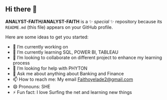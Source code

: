 ## Hi there 👋


**ANALYST-FAITH/ANALYST-FAITH** is a ✨ _special_ ✨ repository because its `README.md` (this file) appears on your GitHub profile.

Here are some ideas to get you started:

- 🔭 I’m currently working on 
- 🌱 I’m currently learning SQL, POWER BI, TABLEAU
- 👯 I’m looking to collaborate on different project to enhance my learning process
- 🤔 I’m looking for help with PHYTON
- 💬 Ask me about anything about Banking and Finance
- 📫 How to reach me: My email Faithoyelade2@gmail.com
- 😄 Pronouns: SHE
- ⚡ Fun fact: I love Surfing the net and learning new things

